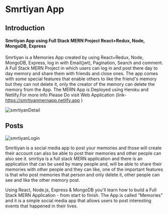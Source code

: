 # Smrtiyan App

## Introduction

#### Smrtiyan App using Full Stack MERN Project React+Redux, Node, MongoDB, Express
Smrtiyan is a Memories App created by using React+Redux, Node, MongoDB, Express, log in with Email(jwt), Pagination, Search and comment. A Full Stack MERN Project in which users can log in and post there day to day memory and share them with friends and close ones. The app comes with some special features that enable others to like the friend's memory but they can not delete it, only the creator of the memory can delete the memory from the App. The MERN App is Deployed using Heroku and Netlify.For more info Please Do visit Web Application (link- https://smrtiyanmernapp.netlify.app )

![smrtiyanDetail](https://user-images.githubusercontent.com/91690267/190505036-05400505-95e2-4001-b202-28a393ed0307.jpg) 

## Posts

![smrtiyanLogin](https://user-images.githubusercontent.com/91690267/190506525-337ff6dc-8100-43ca-b4f6-2d7f34149f60.jpg)

Smritiyan is a social media app to post your memories and those will create their account can also be able to post their memories and other people can also see it. smrtiya is a full stack MERN application and there is an application that can be used by many people and, will be able to share their memories with other people and they can like, one of the important features is that who post memories that person and only delete it, other people can see and like the other memory post.

Using React, Node.js, Express & MongoDB you'll learn how to build a Full Stack MERN Application - from start to finish. The App is called "Memories" and it is a simple social media app that allows users to post interesting events that happened in their lives.
